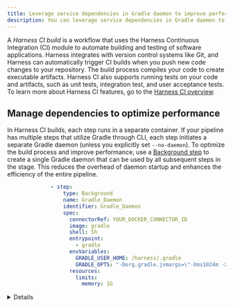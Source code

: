 ```yaml
---
title: Leverage service dependencies in Gradle daemon to improve performance
description: You can leverage service dependencies in Gradle daemon to improve build performance.
---
```


A *Harness CI build* is a workflow that uses the Harness Continuous Integration (CI) module to automate building and testing of software applications. Harness integrates with version control systems like Git, and Harness can automatically trigger CI builds when you push new code changes to your repository. The build process compiles your code to create executable artifacts. Harness CI also supports running tests on your code and artifacts, such as unit tests, integration test, and user acceptance tests. To learn more about Harness CI features, go to the [Harness CI overview](https://developer.harness.io/docs/continuous-integration/get-started/overview).

## Manage dependencies to optimize performance

In Harness CI builds, each step runs in a separate container. If your pipeline has multiple steps that utilize Gradle through CLI, each step initiates a separate Gradle daemon (unless you explicitly set `--no-daemon`). To optimize the build process and improve performance, use a [Background step](https://developer.harness.io/docs/continuous-integration/use-ci/manage-dependencies/background-step-settings) to create a single Gradle daemon that can be used by all subsequent steps in the stage. This reduces the overhead of daemon startup and enhances the efficiency of the entire pipeline.

```yaml
              - step:
                  type: Background
                  name: Gradle_Daemon
                  identifier: Gradle_Daemon
                  spec:
                    connectorRef: YOUR_DOCKER_CONNECTOR_ID
                    image: gradle
                    shell: Sh
                    entrypoint:
                      - gradle
                    envVariables:
                      GRADLE_USER_HOME: /harness/.gradle
                      GRADLE_OPTS: "-Dorg.gradle.jvmargs=\"-Xms1024m -Xmx2048m\""
                    resources:
                      limits:
                        memory: 1G
```

<details>

		<summary>Deprecated: Run Grade daemon as a service dependency</summary>

The following YAML example shows a pipeline that runs a Gradle demon as a **Service Dependency**. This is now deprecated in favor of the [Background step](https://developer.harness.io/docs/continuous-integration/use-ci/manage-dependencies/background-step-settings).

When this pipeline runs, the two **Run** steps that run `gradle check` and `gradle build` don't start additional daemon processes.

```yaml
pipeline:
  name: Gradle Example
  identifier: Gradle_Example
  allowStageExecutions: false
  projectIdentifier: default
  orgIdentifier: default
  tags: {}
  properties:
    ci:
      codebase:
        connectorRef: YOUR_CODE_REPO_CONNECTOR_ID
        repoName: YOUR_CODE_REPO_NAME
        build: <+input>
  stages:
    - stage:
        name: Build Gradle
        identifier: Build_Gradle
        type: CI
        spec:
          cloneCodebase: true
          infrastructure:
            type: KubernetesDirect
            spec:
              connectorRef: YOUR_K8S_CLUSTER_CONNECTOR_ID
              namespace: YOUR_K8S_NAMESPACE
              automountServiceAccountToken: true
              nodeSelector: {}
              os: Linux
          execution:
            steps:
              - step:
                  type: Run
                  name: Check Gradle
                  identifier: Check_Gradle
                  spec:
                    connectorRef: YOUR_DOCKER_CONNECTOR_ID
                    image: gradle
                    shell: Sh
                    command: |-
                      sleep 2
                      gradle --status
                      until (gradle --status | grep -q IDLE); do echo "Waiting for Gradle daemon..."; done
                  when:
                    stageStatus: Success
                  failureStrategies: []
              - step:
                  type: RestoreCacheGCS
                  name: Get Maven Deps from GCS
                  identifier: Get_Maven_Deps_from_GCS
                  spec:
                    connectorRef: YOUR_GCR_CONNECTOR_ID
                    bucket: YOUR_GCS_BUCKET_NAME
                    key: gradle-v2
                    archiveFormat: Tar
              - step:
                  type: Run
                  name: Build Car File
                  identifier: Build_Docker_Image
                  spec:
                    connectorRef: YOUR_DOCKER_CONNECTOR_ID
                    image: gradle
                    shell: Sh
                    command: |-
                      cd complete
                      gradle build --info --stacktrace
                      ls -ltra ~/.gradle/
                    privileged: false
                    imagePullPolicy: IfNotPresent
                    runAsUser: "0"
                    resources:
                      limits:
                        memory: 1Gi
                  failureStrategies: []
              - step:
                  type: SaveCacheGCS
                  name: Save Maven Dependencies
                  identifier: Save_Maven_Dependencies
                  spec:
                    connectorRef: YOUR_GCR_CONNECTOR_ID
                    bucket: YOUR_GCS_BUCKET_NAME
                    key: gradle-v2
                    sourcePaths:
                      - /harness/.gradle
                    archiveFormat: Tar
          sharedPaths:
            - /var/run
            - /root/.gradle
          serviceDependencies:
            - identifier: Gradle_Daemon
              name: Gradle Daemon
              type: Service
              spec:
                connectorRef: YOUR_DOCKER_CONNECTOR_ID
                image: gradle
                envVariables:
                  GRADLE_USER_HOME: /harness/.gradle
                  GRADLE_OPTS: "-Dorg.gradle.jvmargs=\"-Xms1024m -Xmx2048m\""
                entrypoint:
                  - gradle
                resources:
                  limits:
                    memory: 1G
        variables:
          - name: GRADLE_USER_HOME
            type: String
            description: ""
            value: /harness/.gradle
          - name: GRADLE_OPTS
            type: String
            description: ""
            value: "-Dorg.gradle.jvmargs=\"-Xms1024m -Xmx2048m\""
  notificationRules: []
  variables: []
```

</details>
